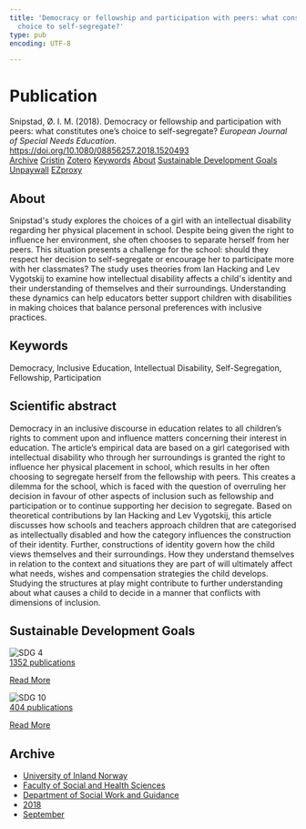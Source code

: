 ```yaml
---
title: 'Democracy or fellowship and participation with peers: what constitutes one’s
  choice to self-segregate?'
type: pub
encoding: UTF-8

---
```

<h1>Publication</h1>
<article id="csl-bib-container-PBVAZLV2" class="csl-bib-container">
  <div class="csl-bib-body"> <div class="csl-entry">Snipstad, Ø. I. M. (2018). Democracy or fellowship and participation with peers: what constitutes one’s choice to self-segregate? <i>European Journal of Special Needs Education</i>. <a href="https://doi.org/10.1080/08856257.2018.1520493">https://doi.org/10.1080/08856257.2018.1520493</a></div> </div>
  <div class="csl-bib-buttons">
    <a href="#taxonomy-article-PBVAZLV2" alt="archive" class="csl-bib-button">Archive</a>
    <a href="https://app.cristin.no/results/show.jsf?id=1613637" alt="Cristin" class="csl-bib-button">Cristin</a>
    <a href="http://zotero.org/groups/5881554/items/PBVAZLV2" alt="Zotero" class="csl-bib-button">Zotero</a>
    <a href="#keywords-article-PBVAZLV2" alt="keywords" class="csl-bib-button">Keywords</a>
    <a href="#about-article-PBVAZLV2" alt="about_pub" class="csl-bib-button">About</a>
    <a href="#sdg-article-PBVAZLV2" alt="sdg" class="csl-bib-button">Sustainable Development Goals</a>
    <a href="https://doi.org/10.1080/08856257.2018.1520493" alt="Unpaywall" class="csl-bib-button">Unpaywall</a>
    <a href="https://doi.org/10.1080/08856257.2018.1520493" alt="EZproxy" class="csl-bib-button">EZproxy</a>
  </div>
  <div id="csl-bib-meta-container-PBVAZLV2"></div>
</article>
<div id="csl-bib-meta-PBVAZLV2" class="csl-bib-meta">
  <article id="about-article-PBVAZLV2" class="about_pub-article">
    <h1>About</h1>
    Snipstad's study explores the choices of a girl with an intellectual disability regarding her physical placement in school. Despite being given the right to influence her environment, she often chooses to separate herself from her peers. This situation presents a challenge for the school: should they respect her decision to self-segregate or encourage her to participate more with her classmates? The study uses theories from Ian Hacking and Lev Vygotskij to examine how intellectual disability affects a child's identity and their understanding of themselves and their surroundings. Understanding these dynamics can help educators better support children with disabilities in making choices that balance personal preferences with inclusive practices.
  </article>
  <article id="keywords-article-PBVAZLV2" class="keywords-article">
    <h1>Keywords</h1>
    Democracy, Inclusive Education, Intellectual Disability, Self-Segregation, Fellowship, Participation
  </article>
  <article id="abstract-article-PBVAZLV2" class="abstract-article">
    <h1>Scientific abstract</h1>
    Democracy in an inclusive discourse in education relates to all children’s rights to comment upon and influence matters concerning their interest in education. The article’s empirical data are based on a girl categorised with intellectual disability who through her surroundings is granted the right to influence her physical placement in school, which results in her often choosing to segregate herself from the fellowship with peers. This creates a dilemma for the school, which is faced with the question of overruling her decision in favour of other aspects of inclusion such as fellowship and participation or to continue supporting her decision to segregate. Based on theoretical contributions by Ian Hacking and Lev Vygotskij, this article discusses how schools and teachers approach children that are categorised as intellectually disabled and how the category influences the construction of their identity. Further, constructions of identity govern how the child views themselves and their surroundings. How they understand themselves in relation to the context and situations they are part of will ultimately affect what needs, wishes and compensation strategies the child develops. Studying the structures at play might contribute to further understanding about what causes a child to decide in a manner that conflicts with dimensions of inclusion.
  </article>
  <article id="sdg-article-PBVAZLV2" class="sdg-article">
    <h1>Sustainable Development Goals</h1>
    <div class="sdg-container"><div id="sdg4" class="sdg">
        <img src="{{< params subfolder >}}images/sdg/sdg04_en.png" class="image" alt="SDG 4">
        <div class="sdg-overlay">
          <a href="/en/archive/?key=?sdg=4#archive" class="sdg-publication-count"><span>1352</span> publications</a>
          <p><a href="https://sdgs.un.org/goals/goal4" class="sdg-read-more">Read More</a></p>
        </div>
      </div> <div id="sdg10" class="sdg">
        <img src="{{< params subfolder >}}images/sdg/sdg10_en.png" class="image" alt="SDG 10">
        <div class="sdg-overlay">
          <a href="/en/archive/?key=?sdg=10#archive" class="sdg-publication-count"><span>404</span> publications</a>
          <p><a href="https://sdgs.un.org/goals/goal10" class="sdg-read-more">Read More</a></p>
        </div>
      </div></div>
  </article>
  <article id="taxonomy-article-PBVAZLV2" class="taxonomy-article">
    <h1>Archive</h1>
    <ul>
      <li>
        <a href="/en/archive/?key=3DCRN523">University of Inland Norway</a>
      </li>
      <li>
        <a href="/en/archive/?key=IDKFS3MX">Faculty of Social and Health Sciences</a>
      </li>
      <li>
        <a href="/en/archive/?key=CU4VFGCV">Department of Social Work and Guidance</a>
      </li>
      <li>
        <a href="/en/archive/?key=6YFFCMG5">2018</a>
      </li>
      <li>
        <a href="/en/archive/?key=UIUCSWMS">September</a>
      </li>
    </ul>
  </article>
</div>

